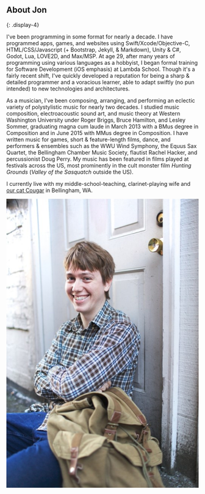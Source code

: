 ## About Jon
{: .display-4}
<div class="row">
<div class="col-lg-9" markdown="1">
I've been programming in some format for nearly a decade. I have programmed apps, games, and websites using Swift/Xcode/Objective-C, HTML/CSS/Javascript (+ Bootstrap, Jekyll, & Markdown), Unity & C#, Godot, Lua, LOVE2D, and Max/MSP. At age 29, after many years of programming using various languages as a hobbyist, I began formal training for Software Development (iOS emphasis) at Lambda School. Though it's a fairly recent shift, I've quickly developed a reputation for being a sharp & detailed programmer and a voracious learner, able to adapt swiftly (no pun intended) to new technologies and architectures.

As a musician, I’ve been composing, arranging, and performing an eclectic variety of polystylistic music for nearly two decades. I studied music composition, electroacoustic sound art, and music theory at Western Washington University under Roger Briggs, Bruce Hamilton, and Lesley Sommer, graduating magna cum laude in March 2013 with a BMus degree in Composition and in June 2015 with MMus degree in Composition. I have written music for games, short & feature-length films, dance, and performers & ensembles such as the WWU Wind Symphony, the Equus Sax Quartet, the Bellingham Chamber Music Society, flautist Rachel Hacker, and percussionist Doug Perry. My music has been featured in films played at festivals across the US, most prominently in the cult monster film *Hunting Grounds* (*Valley of the Sasquatch* outside the US).

I currently live with my middle-school-teaching, clarinet-playing wife and <a href="#cougarModal" data-toggle="modal">our cat Cougar</a> in Bellingham, WA.
</div>
<div class="col-lg-3">
<img src="/assets/images/jon-bio.jpg" />
</div>
</div>
